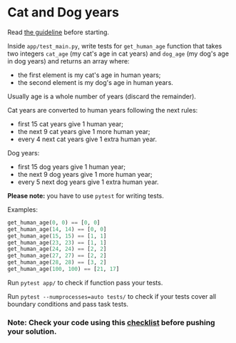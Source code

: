 # Cat and Dog years

Read [the guideline](https://github.com/mate-academy/py-task-guideline/blob/main/README.md) before starting.

Inside `app/test_main.py`, write tests for `get_human_age` function that 
takes two integers `cat_age` (my cat's age in cat years) and `dog_age` 
(my dog's age in dog years) and returns an array where:

- the first element is my cat's age in human years;
- the second element is my dog's age in human years.

Usually age is a whole number of years (discard the remainder).

Cat years are converted to human years following the next rules:

- first 15 cat years give 1 human year;
- the next 9 cat years give 1 more human year;
- every 4 next cat years give 1 extra human year.

Dog years:

- first 15 dog years give 1 human year;
- the next 9 dog years give 1 more human year;
- every 5 next dog years give 1 extra human year.

**Please note:** you have to use `pytest` for writing tests.

Examples:
```python
get_human_age(0, 0) == [0, 0]
get_human_age(14, 14) == [0, 0]
get_human_age(15, 15) == [1, 1]
get_human_age(23, 23) == [1, 1]
get_human_age(24, 24) == [2, 2]
get_human_age(27, 27) == [2, 2]
get_human_age(28, 28) == [3, 2]
get_human_age(100, 100) == [21, 17]
```

Run `pytest app/` to check if function pass your tests.

Run `pytest --numprocesses=auto tests/` to check if your tests cover all boundary conditions
and pass task tests.

### Note: Check your code using this [checklist](checklist.md) before pushing your solution.